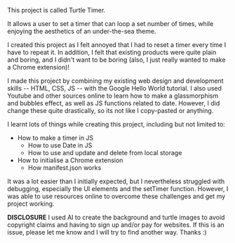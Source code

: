 This project is called Turtle Timer.

It allows a user to set a timer that can loop a set number of times, while enjoying the aesthetics of an under-the-sea theme.

I created this project as I felt annoyed that I had to reset a timer every time I have to repeat it. 
In addition, I felt that existing products were quite plain and boring, and I didn't want to be boring (also, I just really wanted to make a Chrome extension)!

I made this project by combining my existing web design and development skills -- HTML, CSS, JS -- with the Google Hello World tutorial. I also used Youtube and other sources online to learn how to make a glassmorphism and bubbles effect, as well as JS functions related to date. However, I did change these quite drastically, so its not like I copy-pasted or anything.

I learnt lots of things while creating this project, including but not limited to:
- How to make a timer in JS
	- How to use Date in JS
	- How to use and update and delete from local storage
- How to initialise a Chrome extension
	- How manifest.json works
 
It was a lot easier than I initially expected, but I nevertheless struggled with debugging, especially the UI elements and the setTimer function. However, I was able to use resources online to overcome these challenges and get my project working.

__DISCLOSURE__
I used AI to create the background and turtle images to avoid copyright claims and having to sign up and/or pay for websites. If this is an issue, please let me know and I will try to find another way. Thanks :)
